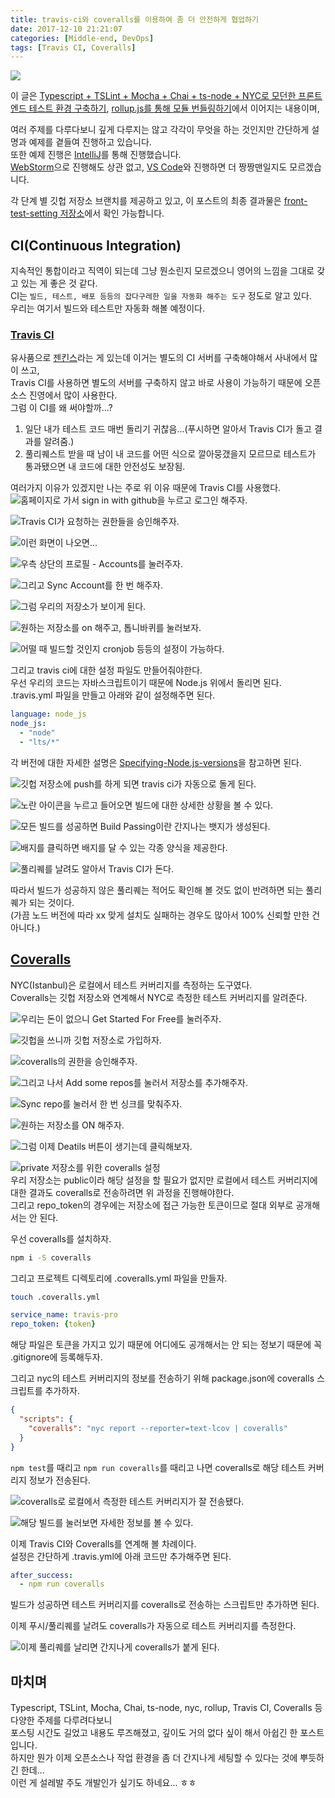 ```yaml
---
title: travis-ci와 coveralls를 이용하여 좀 더 안전하게 협업하기
date: 2017-12-10 21:21:07
categories: [Middle-end, DevOps]
tags: [Travis CI, Coveralls]
---
```

![](travis-ci-coveralls/thumb.png)  

이 글은 [Typescript + TSLint + Mocha + Chai + ts-node + NYC로 모던한 프론트 엔드 테스트 환경 구축하기](/2017/12/10/ts-node-mocha-chai),
[rollup.js를 통해 모듈 번들링하기](/2017/12/10/bundle-with-rollup)에서 이어지는 내용이며,  

여러 주제를 다루다보니 깊게 다루지는 않고 각각이 무엇을 하는 것인지만 간단하게 설명과 예제를 곁들여 진행하고 있습니다.  
또한 예제 진행은 [IntelliJ](https://www.jetbrains.com/idea/)를 통해 진행했습니다.  
[WebStorm](https://www.jetbrains.com/webstorm/)으로 진행해도 상관 없고, [VS Code](https://code.visualstudio.com/)와 진행하면 더 짱짱맨일지도 모르겠습니다.  

각 단계 별 깃헙 저장소 브랜치를 제공하고 있고, 이 포스트의 최종 결과물은 [front-test-setting 저장소](https://github.com/perfectacle/front-test-setting)에서 확인 가능합니다.

## CI(Continuous Integration)
지속적인 통합이라고 직역이 되는데 그냥 뭔소린지 모르겠으니 영어의 느낌을 그대로 갖고 있는 게 좋은 것 같다.  
CI는 `빌드, 테스트, 배포 등등의 잡다구레한 일을 자동화 해주는 도구` 정도로 알고 있다.  
우리는 여기서 빌드와 테스트만 자동화 해볼 예정이다.  

### [Travis CI](https://travis-ci.org/)
유사품으로 [젠킨스](https://jenkins-ci.org/)라는 게 있는데 이거는 별도의 CI 서버를 구축해야해서 사내에서 많이 쓰고,  
Travis CI를 사용하면 별도의 서버를 구축하지 않고 바로 사용이 가능하기 때문에 오픈소스 진영에서 많이 사용한다.  
그럼 이 CI를 왜 써야할까...?  

1. 일단 내가 테스트 코드 매번 돌리기 귀찮음...(푸시하면 알아서 Travis CI가 돌고 결과를 알려줌.)  
2. 풀리퀘스트 받을 때 남이 내 코드를 어떤 식으로 깔아뭉갰을지 모르므로 테스트가 통과됐으면 내 코드에 대한 안전성도 보장됨.  

여러가지 이유가 있겠지만 나는 주로 위 이유 때문에 Travis CI를 사용했다.  
![홈페이지로 가서 sign in with github을 누르고 로그인 해주자.](travis-ci-coveralls/travis-ci01.png)

![Travis CI가 요청하는 권한들을 승인해주자.](travis-ci-coveralls/travis-ci02.png)

![이런 화면이 나오면...](travis-ci-coveralls/travis-ci03.png)

![우측 상단의 프로필 - Accounts를 눌러주자.](travis-ci-coveralls/travis-ci04.png)

![그리고 Sync Account를 한 번 해주자.](travis-ci-coveralls/travis-ci05.png)

![그럼 우리의 저장소가 보이게 된다.](travis-ci-coveralls/travis-ci06.png)  

![원하는 저장소를 on 해주고, 톱니바퀴를 눌러보자.](travis-ci-coveralls/travis-ci07.png)

![어떨 때 빌드할 것인지 cronjob 등등의 설정이 가능하다.](travis-ci-coveralls/travis-ci08.png)

그리고 travis ci에 대한 설정 파일도 만들어줘야한다.  
우선 우리의 코드는 자바스크립트이기 때문에 Node.js 위에서 돌리면 된다.  
.travis.yml 파일을 만들고 아래와 같이 설정해주면 된다.  
```yml
language: node_js
node_js:
  - "node"
  - "lts/*"
```

각 버전에 대한 자세한 설명은 [Specifying-Node.js-versions](https://docs.travis-ci.com/user/languages/javascript-with-nodejs/#Specifying-Node.js-versions)을 참고하면 된다.  

![깃헙 저장소에 push를 하게 되면 travis ci가 자동으로 돌게 된다.](travis-ci-coveralls/travis-ci09.png)

![노란 아이콘을 누르고 들어오면 빌드에 대한 상세한 상황을 볼 수 있다.](travis-ci-coveralls/travis-ci10.png)  
  
![모든 빌드를 성공하면 Build Passing이란 간지나는 뱃지가 생성된다.](travis-ci-coveralls/travis-ci11.png)  

![배지를 클릭하면 배지를 달 수 있는 각종 양식을 제공한다.](travis-ci-coveralls/travis-ci12.png)

![풀리퀘를 날려도 알아서 Travis CI가 돈다.](travis-ci-coveralls/travis-ci13.png)  

따라서 빌드가 성공하지 않은 풀리퀘는 적어도 확인해 볼 것도 없이 반려하면 되는 풀리퀘가 되는 것이다.  
(가끔 노드 버전에 따라 xx 맞게 설치도 실패하는 경우도 많아서 100% 신뢰할 만한 건 아니다.)

## [Coveralls](http://coveralls.io/)
NYC(Istanbul)은 로컬에서 테스트 커버리지를 측정하는 도구였다.  
Coveralls는 깃헙 저장소와 연계해서 NYC로 측정한 테스트 커버리지를 알려준다.  

![우리는 돈이 없으니 Get Started For Free를 눌러주자.](travis-ci-coveralls/coveralls01.png)

![깃헙을 쓰니까 깃헙 저장소로 가입하자.](travis-ci-coveralls/coveralls02.png)

![coveralls의 권한을 승인해주자.](travis-ci-coveralls/coveralls03.png)  

![그리고 나서 Add some repos를 눌러서 저장소를 추가해주자.](travis-ci-coveralls/coveralls04.png)  

![Sync repo를 눌러서 한 번 싱크를 맞춰주자.](travis-ci-coveralls/coveralls05.png)  

![원하는 저장소를 ON 해주자.](travis-ci-coveralls/coveralls06.png)  

![그럼 이제 Deatils 버튼이 생기는데 클릭해보자.](travis-ci-coveralls/coveralls07.png)  

![private 저장소를 위한 coveralls 설정](travis-ci-coveralls/coveralls08.png)  
우리 저장소는 public이라 해당 설정을 할 필요가 없지만 로컬에서 테스트 커버리지에 대한 결과도 coveralls로 전송하려면 위 과정을 진행해야한다.  
그리고 repo_token의 경우에는 저장소에 접근 가능한 토큰이므로 절대 외부로 공개해서는 안 된다.  

우선 coveralls를 설치하자.  
```bash
npm i -S coveralls
```

그리고 프로젝트 디렉토리에 .coveralls.yml 파일을 만들자.  
```bash
touch .coveralls.yml
```

```yml
service_name: travis-pro
repo_token: {token}
```

해당 파일은 토큰을 가지고 있기 때문에 어디에도 공개해서는 안 되는 정보기 때문에 꼭 .gitignore에 등록해두자.  

그리고 nyc의 테스트 커버리지의 정보를 전송하기 위해 package.json에 coveralls 스크립트를 추가하자.  

```json
{
  "scripts": {
    "coveralls": "nyc report --reporter=text-lcov | coveralls"
  }
}
```

`npm test`를 때리고 `npm run coveralls`를 때리고 나면 coveralls로 해당 테스트 커버리지 정보가 전송된다.  

![coveralls로 로컬에서 측정한 테스트 커버리지가 잘 전송됐다.](travis-ci-coveralls/coveralls09.png)  

![해당 빌드를 눌러보면 자세한 정보를 볼 수 있다.](travis-ci-coveralls/coveralls10.png)  

이제 Travis CI와 Coveralls를 연계해 볼 차례이다.  
설정은 간단하게 .travis.yml에 아래 코드만 추가해주면 된다.  
```yml
after_success:
  - npm run coveralls
```

빌드가 성공하면 테스트 커버리지를 coveralls로 전송하는 스크립트만 추가하면 된다.  

이제 푸시/풀리퀘를 날려도 coveralls가 자동으로 테스트 커버리지를 측정한다.  

![이제 풀리퀘를 날리면 간지나게 coveralls가 붙게 된다.](travis-ci-coveralls/coveralls11.png)

## 마치며
Typescript, TSLint, Mocha, Chai, ts-node, nyc, rollup, Travis CI, Coveralls 등 다양한 주제를 다루려다보니  
포스팅 시간도 길었고 내용도 루즈해졌고, 깊이도 거의 없다 싶이 해서 아쉽긴 한 포스트입니다.  
하지만 뭔가 이제 오픈소스나 작업 환경을 좀 더 간지나게 세팅할 수 있다는 것에 뿌듯하긴 한데...  
이런 게 설레발 주도 개발인가 싶기도 하네요... ㅎㅎ
